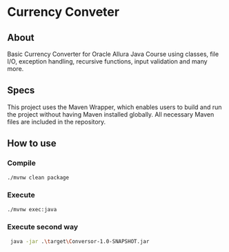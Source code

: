 # Currency Conveter

## About

Basic Currency Converter for Oracle Allura Java Course using classes, file I/O, exception handling, recursive functions, input validation and many more.

## Specs
This project uses the Maven Wrapper, which enables users to build and run the project without having Maven installed globally. All necessary Maven files are included in the repository.


## How to use

### Compile
```sh
./mvnw clean package
```
### Execute
```sh
./mvnw exec:java
```
### Execute second way 
```sh
 java -jar .\target\Conversor-1.0-SNAPSHOT.jar
```

